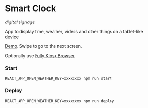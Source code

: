 # Smart Clock

_digital signage_

App to display time, weather, videos and other things on a tablet-like device. 

[Demo](https://sonictruth.github.io/smart-clock/). Swipe to go to the next screen.

Optionally use [Fully Kiosk Browser](https://www.fully-kiosk.com/#get-kiosk-apps).

### Start
```REACT_APP_OPEN_WEATHER_KEY=xxxxxxxx npm run start```

### Deploy
```REACT_APP_OPEN_WEATHER_KEY=xxxxxxxx npm run deploy```
